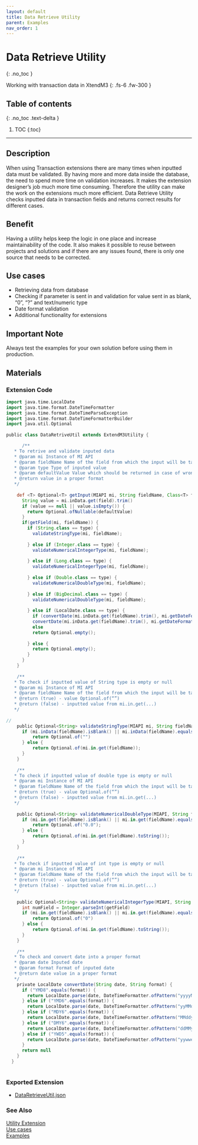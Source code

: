 ```yaml
---
layout: default
title: Data Retrieve Utility
parent: Examples
nav_order: 1
---
```

 
# Data Retrieve Utility
{: .no_toc }
 
Working with transaction data in XtendM3
{: .fs-6 .fw-300 }
 
## Table of contents
{: .no_toc .text-delta }
 
1. TOC
{:toc}
 
---
 
## Description
When using Transaction extensions there are many times when inputted data must be validated. By having more and more data inside the database, the need to spend more time on validation increases. It makes the extension designer’s job much more time consuming. Therefore the utility can make the work on the extensions much more efficient. Data Retrieve Utility checks inputted data in transaction fields and returns correct results for different cases.
 
## Benefit
Having a utility helps keep the logic in one place and increase maintainability of the code. It also makes it possible to reuse between projects and solutions and if there are any issues found, there is only one source that needs to be corrected.
 
 
## Use cases
* Retrieving data from database
* Checking if parameter is sent in and validation for value sent in as blank, “0”, “?” and text/numeric type
* Date format validation
* Additional functionality for extensions
 
 
## Important Note
Always test the examples for your own solution before using them in production.
 
## Materials
 
### Extension Code
```groovy
import java.time.LocalDate
import java.time.format.DateTimeFormatter
import java.time.format.DateTimeParseException
import java.time.format.DateTimeFormatterBuilder
import java.util.Optional
 
public class DataRetriveUtil extends ExtendM3Utility {

      /**
   * To retrive and validate inputed data
   * @param mi Instance of MI API
   * @param fieldName Name of the field from which the input will be taken to validation
   * @param type Type of inputed value
   * @param defaultValue Value which should be returned in case of wrong data input***
   * @return value in a proper format
   */
 
    def <T> Optional<T> getInput(MIAPI mi, String fieldName, Class<T> type, T defaultValue) {
      String value = mi.inData.get(field).trim()
      if (value == null || value.isEmpty()) {
        return Optional.ofNullable(defaultValue)
      }
      if(getField(mi, fieldName)) {
        if (String.class == type) {
          validateStringType(mi, fieldName);
 
        } else if (Integer.class == type) {
          validateNumericalIntegerType(mi, fieldName);
       
        } else if (Long.class == type) {
          validateNumericalIntegerType(mi, fieldName);
       
        } else if (Double.class == type) {
          validateNumericalDoubleType(mi, fieldName);
       
        } else if (BigDecimal.class == type) {
          validateNumericalDoubleType(mi, fieldName);
       
        } else if (LocalDate.class == type) {
          if (convertDate(mi.inData.get(fieldName).trim(), mi.getDateFormat()) != null)
          convertDate(mi.inData.get(fieldName).trim(), mi.getDateFormat());
          else
          return Optional.empty();
         
        } else {
          return Optional.empty();
        }
      }
    }
   
 	/**
   * To check if inputted value of String type is empty or null
   * @param mi Instance of MI API
   * @param fieldName Name of the field from which the input will be taken to get information from field
   * @return (true) - value Optional.of(“”)
   * @return (false) - inputted value from mi.in.get(...)  
   */
 
//
    public Optional<String> validateStringType(MIAPI mi, String fieldName){
      if (mi.inData(fieldName).isBlank() || mi.inData(fieldName).equals("?")){
          return Optional.of("")
      } else {
          return Optional.of(mi.in.get(fieldName));
      }
    }
 
	/**
   * To check if inputted value of double type is empty or null
   * @param mi Instance of MI API
   * @param fieldName Name of the field from which the input will be taken to get information from field
   * @return (true) - value Optional.of(“”)
   * @return (false) - inputted value from mi.in.get(...)  
   */
 
    public Optional<String> validateNumericalDoubleType(MIAPI, String fieldName){
      if (mi.in.get(fieldName).isBlank() || mi.in.get(fieldName).equals("?")){
          return Optional.of("0.0");
      } else {
          return Optional.of(mi.in.get(fieldName).toString());
      }
    }
   
	/**
   * To check if inputted value of int type is empty or null
   * @param mi Instance of MI API
   * @param fieldName Name of the field from which the input will be taken to get information from field
   * @return (true) - value Optional.of(“”)
   * @return (false) - inputted value from mi.in.get(...)  
   */
 
    public Optional<String> validateNumericalIntegerType(MIAPI, String getField){
      int numField = Integer.parseInt(getField)
      if (mi.in.get(fieldName).isBlank() || mi.in.get(fieldName).equals("?")){
          return Optional.of("0")
      } else {
          return Optional.of(mi.in.get(fieldName).toString());
      }
    }
   
    /**
   * To check and convert date into a proper format
   * @param date Inputed date
   * @param format Format of inputed date
   * @return date value in a proper format
   */
    private LocalDate convertDate(String date, String format) {
      if ("YMD8".equals(format)) {
        return LocalDate.parse(date, DateTimeFormatter.ofPattern("yyyyMMdd"))
      } else if ("YMD6".equals(format)) {
        return LocalDate.parse(date, DateTimeFormatter.ofPattern("yyMMdd"))
      } else if ("MDY6".equals(format)) {
        return LocalDate.parse(date, DateTimeFormatter.ofPattern("MMddyy"))
      } else if ("DMY6".equals(format)) {
        return LocalDate.parse(date, DateTimeFormatter.ofPattern("ddMMyy"))
      } else if ("YWD5".equals(format)) {
        return LocalDate.parse(date, DateTimeFormatter.ofPattern("yywwe"))
      }
      return null
    }
  }
 
```
 
### Exported Extension
- [DataRetrieveUtil.json](../../../assets/attachments/util-dataretriever/UTILITY-DataRetriveUtil.json)
 
### See Also
[Utility Extension](../../../examples/Utility-extension)<br>
[Use cases](../../../examples/use-cases)<br>
[Examples](../../../examples)
 
 
 
 

